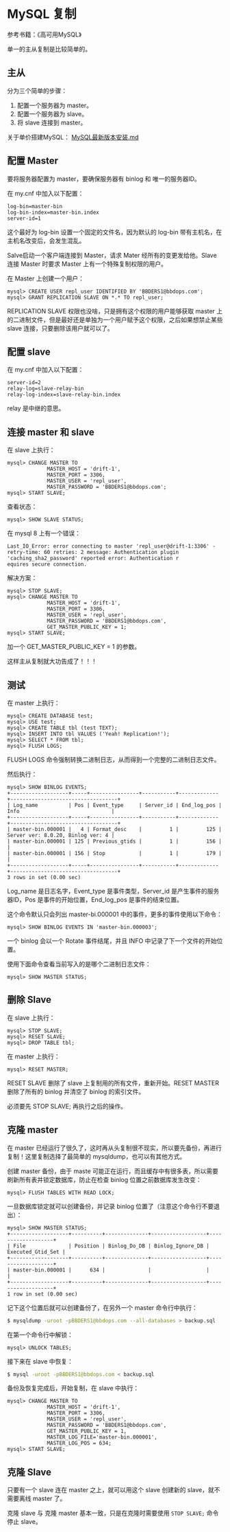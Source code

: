 # MySQL 复制

参考书籍：《高可用MySQL》

单一的主从复制是比较简单的。

## 主从

分为三个简单的步骤：

1. 配置一个服务器为 master。
2. 配置一个服务器为 slave。
3. 将 slave 连接到 master。

关于单价搭建MySQL： [MySQL最新版本安装.md](../MySQL最新版本安装.md) 



## 配置 Master

要将服务器配置为 master，要确保服务器有 binlog 和 唯一的服务器ID。

在 my.cnf 中加入以下配置：

```
log-bin=master-bin
log-bin-index=master-bin.index
server-id=1
```

这个最好为 log-bin 设置一个固定的文件名，因为默认的 log-bin 带有主机名，在主机名改变后，会发生混乱。

Salve启动一个客户端连接到 Master，请求 Mater 经所有的变更发给他。Slave 连接 Master 时要求 Master 上有一个特殊复制权限的用户。

在 Master 上创建一个用户：

```mysql
mysql> CREATE USER repl_user IDENTIFIED BY 'BBDERS1@bbdops.com';
mysql> GRANT REPLICATION SLAVE ON *.* TO repl_user;
```

REPLICATION SLAVE 权限也没啥，只是拥有这个权限的用户能够获取 master 上的二进制文件，但是最好还是单独为一个用户赋予这个权限，之后如果想禁止某些 slave 连接，只要删除该用户就可以了。



## 配置 slave

在 my.cnf 中加入以下配置：

```
server-id=2
relay-log=slave-relay-bin
relay-log-index=slave-relay-bin.index
```

relay 是中继的意思。



## 连接 master 和 slave

在 slave 上执行：

```mysql
mysql> CHANGE MASTER TO
   		     MASTER_HOST = 'drift-1',
    	     MASTER_PORT = 3306,
    	     MASTER_USER = 'repl_user',
    	     MASTER_PASSWORD = 'BBDERS1@bbdops.com';
mysql> START SLAVE;
```

查看状态：

```mysql
mysql> SHOW SLAVE STATUS;
```

在 mysql 8 上有一个错误：

```
Last_IO_Error: error connecting to master 'repl_user@drift-1:3306' - retry-time: 60 retries: 2 message: Authentication plugin 'caching_sha2_password' reported error: Authentication r
equires secure connection.
```

解决方案：

```mysql
mysql> STOP SLAVE;
mysql> CHANGE MASTER TO
   		     MASTER_HOST = 'drift-1',
    	     MASTER_PORT = 3306,
    	     MASTER_USER = 'repl_user',
    	     MASTER_PASSWORD = 'BBDERS1@bbdops.com',
    	     GET_MASTER_PUBLIC_KEY = 1;
mysql> START SLAVE;
```

加一个 GET_MASTER_PUBLIC_KEY = 1 的参数。

这样主从复制就大功告成了！！！



## 测试

在 master 上执行：

```mysql
mysql> CREATE DATABASE test;
mysql> USE test;
mysql> CREATE TABLE tbl (test TEXT);
mysql> INSERT INTO tbl VALUES ('Yeah! Replication!');
mysql> SELECT * FROM tbl;
mysql> FLUSH LOGS;
```

FLUSH LOGS 命令强制转换二进制日志，从而得到一个完整的二进制日志文件。

然后执行：

```
mysql> SHOW BINLOG EVENTS;
+-------------------+-----+----------------+-----------+-------------+-----------------------------------+
| Log_name          | Pos | Event_type     | Server_id | End_log_pos | Info                              |
+-------------------+-----+----------------+-----------+-------------+-----------------------------------+
| master-bin.000001 |   4 | Format_desc    |         1 |         125 | Server ver: 8.0.20, Binlog ver: 4 |
| master-bin.000001 | 125 | Previous_gtids |         1 |         156 |                                   |
| master-bin.000001 | 156 | Stop           |         1 |         179 |                                   |
+-------------------+-----+----------------+-----------+-------------+-----------------------------------+
3 rows in set (0.00 sec)
```

Log_name 是日志名字，Event_type 是事件类型，Server_id 是产生事件的服务器ID，Pos 是事件的开始位置，End_log_pos 是事件的结束位置。

这个命令默认只会列出 master-bi.000001 中的事件，更多的事件使用以下命令：

```mysql
mysql> SHOW BINLOG EVENTS IN 'master-bin.000003';
```

一个 binlog 会以一个 Rotate 事件结尾，并且 INFO 中记录了下一个文件的开始位置。

使用下面命令查看当前写入的是哪个二进制日志文件：

```mysql
mysql> SHOW MASTER STATUS;
```



## 删除 Slave

在 slave 上执行：

```mysql
mysql> STOP SLAVE;
mysql> RESET SLAVE;
mysql> DROP TABLE tbl;
```

在 master 上执行：

```mysql
mysql> RESET MASTER;
```

RESET SLAVE 删除了 slave 上复制用的所有文件，重新开始。RESET MASTER删除了所有的 binlog 并清空了 binlog 的索引文件。

必须要先 STOP SLAVE; 再执行之后的操作。



## 克隆 master

在 master 已经运行了很久了，这时再从头复制很不现实，所以要先备份，再进行复制！这里复制选择了最简单的 mysqldump，也可以有其他方式。

创建 master 备份，由于 maste 可能正在运行，而且缓存中有很多表，所以需要刷新所有表并锁定数据库，防止在检查 binlog 位置之前数据库发生改变：

```mysql
mysql> FLUSH TABLES WITH READ LOCK;
```

一旦数据库锁定就可以创建备份，并记录 binlog 位置了（注意这个命令行不要退出）：

```mysql
mysql> SHOW MASTER STATUS;
+-------------------+----------+--------------+------------------+-------------------+
| File              | Position | Binlog_Do_DB | Binlog_Ignore_DB | Executed_Gtid_Set |
+-------------------+----------+--------------+------------------+-------------------+
| master-bin.000001 |      634 |              |                  |                   |
+-------------------+----------+--------------+------------------+-------------------+
1 row in set (0.00 sec)
```

记下这个位置后就可以创建备份了，在另外一个 master 命令行中执行：

```bash
$ mysqldump -uroot -pBBDERS1@bbdops.com --all-databases > backup.sql
```

在第一个命令行中解锁：

```mysql
mysql> UNLOCK TABLES;
```

接下来在 slave 中恢复：

```bash
$ mysql -uroot -pBBDERS1@bbdops.com < backup.sql
```

备份及恢复完成后，开始复制，在 slave 中执行：

```mysql
mysql> CHANGE MASTER TO
   		     MASTER_HOST = 'drift-1',
    	     MASTER_PORT = 3306,
    	     MASTER_USER = 'repl_user',
    	     MASTER_PASSWORD = 'BBDERS1@bbdops.com',
    	     GET_MASTER_PUBLIC_KEY = 1,
    	     MASTER_LOG_FILE='master-bin.000001',
    	     MASTER_LOG_POS = 634;
mysql> START SLAVE;
```





## 克隆 Slave

只要有一个 slave 连在 master 之上，就可以用这个 slave 创建新的 slave，就不需要离线 master 了。

克隆 slave 与 克隆 master 基本一致，只是在克隆时需要使用 `STOP SLAVE;` 命令停止 slave。













